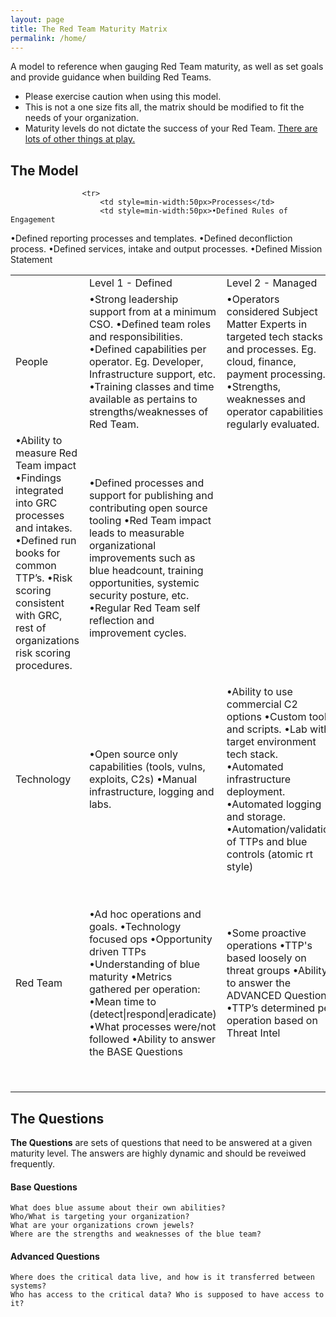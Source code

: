 ```yaml
---
layout: page
title: The Red Team Maturity Matrix
permalink: /home/
---
```


A model to reference when gauging Red Team maturity, as well as set goals and provide guidance when building Red Teams.

 - Please exercise caution when using this model. 
 - This is not a one size fits all, the matrix should be modified to fit the needs of your organization.
 - Maturity levels do not dictate the success of your Red Team. [There are lots of other things at play.](/meta)
 
## The Model
<table class="rwd-table">
					<tr>
						<td style=min-width:50px></td>
						<td style=min-width:50px>Level 1 - Defined</td>
						<td style=min-width:50px>Level 2 - Managed</td>
						<td style=min-width:50px>Level 3 - Optimized</td>
					</tr>
					<tr>
						<td style=min-width:50px>People</td>
						<td style=min-width:50px>•Strong leadership support from at a minimum CSO.
•Defined team roles and responsibilities.
•Defined capabilities per operator. Eg. Developer, Infrastructure support, etc.
•Training classes and time available as pertains to strengths/weaknesses of Red Team.</td>
						<td style=min-width:50px>•Operators considered Subject Matter Experts in targeted tech stacks and processes. Eg. cloud, finance, payment processing.
•Strengths, weaknesses and operator capabilities regularly evaluated.</td>
						<td style=min-width:50px>•Job shadow opportunities defined for red/blue/SRE, etc.
•Organization wide support for Red Team.
•Dedicated developers, operators, leads, etc*
</td>
					</tr>

					<tr>
						<td style=min-width:50px>Processes</td>
						<td style=min-width:50px>•Defined Rules of Engagement
•Defined reporting processes and templates.
•Defined deconfliction process.
•Defined services, intake and output processes.
•Defined Mission Statement</td>
						<td style=min-width:50px>•Ability to measure Red Team impact
•Findings integrated into GRC processes and intakes.
•Defined run books for common TTP’s.
•Risk scoring consistent with GRC, rest of organizations risk scoring procedures.
</td>
						<td style=min-width:50px>•Defined processes and support for publishing and contributing open source tooling
•Red Team impact leads to measurable organizational improvements such as blue headcount, training opportunities, systemic security posture, etc.
•Regular Red Team self reflection and improvement cycles.
</td>
					</tr>
					<tr>
						<td style=min-width:50px>Technology</td>
						<td style=min-width:50px>•Open source only capabilities (tools, vulns, exploits, C2s)
•Manual infrastructure, logging and labs.
</td>
						<td style=min-width:50px>•Ability to use commercial C2 options
•Custom tools and scripts.
•Lab with target environment tech stack.
•Automated infrastructure deployment.
•Automated logging and storage.
•Automation/validation of TTPs and blue controls (atomic rt style)</td>
						<td style=min-width:50px>•Custom C2 and implant capabilities.
•0 day exploit capabilities.
•Automated reporting capabilities.
</td>
					</tr>
					<tr>
					<tr>
						<td style=min-width:50px>Red Team</td>
						<td style=min-width:50px>•Ad hoc operations and goals.
•Technology focused ops
•Opportunity driven TTPs
•Understanding of blue maturity
•Metrics gathered per operation:
•Mean time to (detect|respond|eradicate)
•What processes were/not followed
•Ability to answer the BASE Questions</td>
						<td style=min-width:50px>•Some proactive operations
•TTP's based loosely on threat groups
•Ability to answer the ADVANCED Questions
•TTP’s determined per operation based on Threat Intel
</td>
						<td style=min-width:50px>•Accurate/intentioned threat group emulated modus operandi
•Long term operations addressing existential business risks.
•Proactively planned operations .
•Ability to leverage target technology SMEs (cloud, devops, finance, domain tech)
•Requirement to use novel TTP’s in many cases to bypass defense.
</td>
					</tr>
</table>

## The Questions

**The Questions** are sets of questions that need to be answered at a given maturity level. The answers are highly dynamic and should be reveiwed frequently. 

#### Base Questions
	What does blue assume about their own abilities?
	Who/What is targeting your organization? 
	What are your organizations crown jewels?
	Where are the strengths and weaknesses of the blue team?

#### Advanced Questions
	Where does the critical data live, and how is it transferred between systems?
	Who has access to the critical data? Who is supposed to have access to it?



